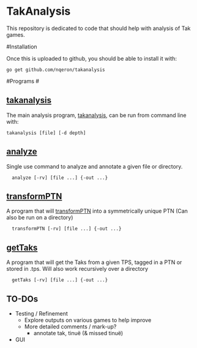 # TakAnalysis

This repository is dedicated to code that should help with analysis of Tak games.

#Installation

Once this is uploaded to github, you should be able to install it with:

```
go get github.com/nqeron/takanalysis
```

#Programs #

## [takanalysis][takanalysis doc]
The main analysis program, [takanalysis][takanalysis doc], can be run from command line with:

```
takanalysis [file] [-d depth]
```

[takanalysis doc]: https://github.com/nqeron/TakAnalysis/analysis/readme.md

## [analyze][analyze doc]
Single use command to analyze and annotate a given file or directory.

```
  analyze [-rv] [file ...] {-out ...}
```

## [transformPTN][transformPTN doc]
  A program that will [transformPTN][transformPTN doc]  into a symmetrically unique PTN
  (Can also be run on a directory)

```
  transformPTN [-rv] [file ...] {-out ...}
```

## [getTaks][getTaks doc]
  A program that will get the Taks from a given TPS, tagged in a PTN or stored in .tps. Will also work recursively over a directory

```
  getTaks [-rv] [file ...] {-out ...}
```

[analyze doc]: https://github.com/nqeron/TakAnalysis/cmd/analyze/readme.md
[transformPTN doc]:https://github.com/nqeron/TakAnalysis/cmd/transformPTN/readme.md
[getTaks doc]:https://github.com/nqeron/TakAnalysis/cmd/getTaks/readme.md

## TO-DOs ##

- Testing / Refinement
  - Explore outputs on various games to help improve
  - More detailed comments / mark-up?
    - annotate tak, tinuë (& missed tinuë)
- GUI
